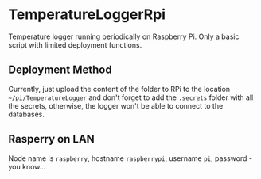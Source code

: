 # TemperatureLoggerRpi
Temperature logger running periodically on Raspberry Pi.
Only a basic script with limited deployment functions.

## Deployment Method
Currently, just upload the content of the folder to RPi to the location `~/pi/TemperatureLogger` and don't forget to add the `.secrets` folder with all the secrets, otherwise, the logger won't be able to connect to the databases.

## Rasperry on LAN
Node name is `raspberry`, hostname `raspberrypi`, username `pi`, password - you know...